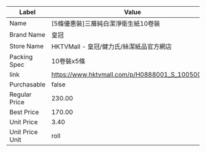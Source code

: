 | Label           | Value                                           |
| --------------- | ----------------------------------------------- |
| Name            | [5條優惠裝]三層純白潔淨衛生紙10卷裝                            |
| Brand Name      | 皇冠                                              |
| Store Name      | HKTVMall - 皇冠/健力氏/絲潔紙品官方網店                      |
| Packing Spec    | 10卷裝x5條                                         |
| link            | https://www.hktvmall.com/p/H0888001_S_10050053D |
| Purchasable     | false                                           |
| Regular Price   | 230.00                                          |
| Best Price      | 170.00                                          |
| Unit Price      | 3.40                                            |
| Unit Price Unit | roll                                            |
